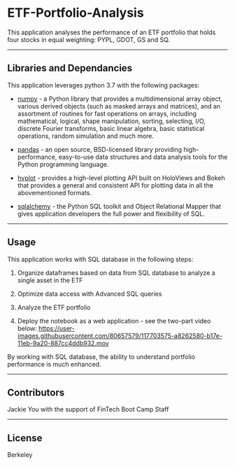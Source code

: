 # ETF-Portfolio-Analysis

This application analyses the performance of an ETF portfolio that holds four stocks in equal weighting: PYPL, GDOT, GS and SQ.

---

## Libraries and Dependancies

This application leverages python 3.7 with the following packages:

* [numpy](https://numpy.org/doc/) - a Python library that provides a multidimensional array object, various derived objects (such as masked arrays and matrices), and an assortment of routines for fast operations on arrays, including mathematical, logical, shape manipulation, sorting, selecting, I/O, discrete Fourier transforms, basic linear algebra, basic statistical operations, random simulation and much more.

* [pandas](https://pandas.pydata.org/docs/) - an open source, BSD-licensed library providing high-performance, easy-to-use data structures and data analysis tools for the Python programming language.

* [hvplot](https://hvplot.holoviz.org/user_guide/Introduction.html) - provides a high-level plotting API built on HoloViews and Bokeh that provides a general and consistent API for plotting data in all the abovementioned formats.

* [sqlalchemy](https://www.sqlalchemy.org/) - the Python SQL toolkit and Object Relational Mapper that gives application developers the full power and flexibility of SQL.

---

## Usage

This application works with SQL database in the following steps:

1. Organize dataframes based on data from SQL database to analyze a single asset in the ETF

2. Optimize data access with Advanced SQL queries

3. Analyze the ETF portfolio

4. Deploy the notebook as a web application - see the two-part video below:
https://user-images.githubusercontent.com/80657579/117703575-a8262580-b17e-11eb-9a20-887cc4ddb932.mov




By working with SQL database, the ability to understand portfolio performance is much enhanced.

---

## Contributors

Jackie You with the support of FinTech Boot Camp Staff

---

## License

Berkeley
